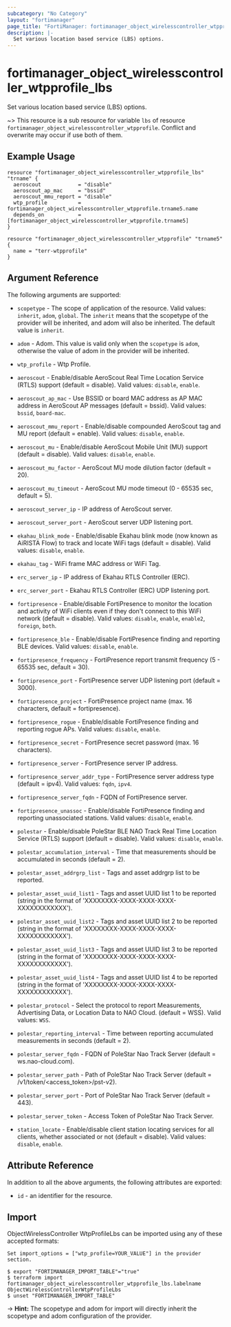 ```yaml
---
subcategory: "No Category"
layout: "fortimanager"
page_title: "FortiManager: fortimanager_object_wirelesscontroller_wtpprofile_lbs"
description: |-
  Set various location based service (LBS) options.
---
```


# fortimanager_object_wirelesscontroller_wtpprofile_lbs
Set various location based service (LBS) options.

~> This resource is a sub resource for variable `lbs` of resource `fortimanager_object_wirelesscontroller_wtpprofile`. Conflict and overwrite may occur if use both of them.



## Example Usage

```hcl
resource "fortimanager_object_wirelesscontroller_wtpprofile_lbs" "trname" {
  aeroscout            = "disable"
  aeroscout_ap_mac     = "bssid"
  aeroscout_mmu_report = "disable"
  wtp_profile          = fortimanager_object_wirelesscontroller_wtpprofile.trname5.name
  depends_on           = [fortimanager_object_wirelesscontroller_wtpprofile.trname5]
}

resource "fortimanager_object_wirelesscontroller_wtpprofile" "trname5" {
  name = "terr-wtpprofile"
}
```

## Argument Reference


The following arguments are supported:

* `scopetype` - The scope of application of the resource. Valid values: `inherit`, `adom`, `global`. The `inherit` means that the scopetype of the provider will be inherited, and adom will also be inherited. The default value is `inherit`.
* `adom` - Adom. This value is valid only when the `scopetype` is `adom`, otherwise the value of adom in the provider will be inherited.
* `wtp_profile` - Wtp Profile.

* `aeroscout` - Enable/disable AeroScout Real Time Location Service (RTLS) support (default = disable). Valid values: `disable`, `enable`.

* `aeroscout_ap_mac` - Use BSSID or board MAC address as AP MAC address in AeroScout AP messages (default = bssid). Valid values: `bssid`, `board-mac`.

* `aeroscout_mmu_report` - Enable/disable compounded AeroScout tag and MU report (default = enable). Valid values: `disable`, `enable`.

* `aeroscout_mu` - Enable/disable AeroScout Mobile Unit (MU) support (default = disable). Valid values: `disable`, `enable`.

* `aeroscout_mu_factor` - AeroScout MU mode dilution factor (default = 20).
* `aeroscout_mu_timeout` - AeroScout MU mode timeout (0 - 65535 sec, default = 5).
* `aeroscout_server_ip` - IP address of AeroScout server.
* `aeroscout_server_port` - AeroScout server UDP listening port.
* `ekahau_blink_mode` - Enable/disable Ekahau blink mode (now known as AiRISTA Flow) to track and locate WiFi tags (default = disable). Valid values: `disable`, `enable`.

* `ekahau_tag` - WiFi frame MAC address or WiFi Tag.
* `erc_server_ip` - IP address of Ekahau RTLS Controller (ERC).
* `erc_server_port` - Ekahau RTLS Controller (ERC) UDP listening port.
* `fortipresence` - Enable/disable FortiPresence to monitor the location and activity of WiFi clients even if they don't connect to this WiFi network (default = disable). Valid values: `disable`, `enable`, `enable2`, `foreign`, `both`.

* `fortipresence_ble` - Enable/disable FortiPresence finding and reporting BLE devices. Valid values: `disable`, `enable`.

* `fortipresence_frequency` - FortiPresence report transmit frequency (5 - 65535 sec, default = 30).
* `fortipresence_port` - FortiPresence server UDP listening port (default = 3000).
* `fortipresence_project` - FortiPresence project name (max. 16 characters, default = fortipresence).
* `fortipresence_rogue` - Enable/disable FortiPresence finding and reporting rogue APs. Valid values: `disable`, `enable`.

* `fortipresence_secret` - FortiPresence secret password (max. 16 characters).
* `fortipresence_server` - FortiPresence server IP address.
* `fortipresence_server_addr_type` - FortiPresence server address type (default = ipv4). Valid values: `fqdn`, `ipv4`.

* `fortipresence_server_fqdn` - FQDN of FortiPresence server.
* `fortipresence_unassoc` - Enable/disable FortiPresence finding and reporting unassociated stations. Valid values: `disable`, `enable`.

* `polestar` - Enable/disable PoleStar BLE NAO Track Real Time Location Service (RTLS) support (default = disable). Valid values: `disable`, `enable`.

* `polestar_accumulation_interval` - Time that measurements should be accumulated in seconds (default = 2).
* `polestar_asset_addrgrp_list` - Tags and asset addrgrp list to be reported.
* `polestar_asset_uuid_list1` - Tags and asset UUID list 1 to be reported (string in the format of 'XXXXXXXX-XXXX-XXXX-XXXX-XXXXXXXXXXXX').
* `polestar_asset_uuid_list2` - Tags and asset UUID list 2 to be reported (string in the format of 'XXXXXXXX-XXXX-XXXX-XXXX-XXXXXXXXXXXX').
* `polestar_asset_uuid_list3` - Tags and asset UUID list 3 to be reported (string in the format of 'XXXXXXXX-XXXX-XXXX-XXXX-XXXXXXXXXXXX').
* `polestar_asset_uuid_list4` - Tags and asset UUID list 4 to be reported (string in the format of 'XXXXXXXX-XXXX-XXXX-XXXX-XXXXXXXXXXXX').
* `polestar_protocol` - Select the protocol to report Measurements, Advertising Data, or Location Data to NAO Cloud. (default = WSS). Valid values: `WSS`.

* `polestar_reporting_interval` - Time between reporting accumulated measurements in seconds (default = 2).
* `polestar_server_fqdn` - FQDN of PoleStar Nao Track Server (default = ws.nao-cloud.com).
* `polestar_server_path` - Path of PoleStar Nao Track Server (default = /v1/token/&lt;access_token&gt;/pst-v2).
* `polestar_server_port` - Port of PoleStar Nao Track Server (default = 443).
* `polestar_server_token` - Access Token of PoleStar Nao Track Server.
* `station_locate` - Enable/disable client station locating services for all clients, whether associated or not (default = disable). Valid values: `disable`, `enable`.



## Attribute Reference

In addition to all the above arguments, the following attributes are exported:
* `id` - an identifier for the resource.

## Import

ObjectWirelessController WtpProfileLbs can be imported using any of these accepted formats:
```
Set import_options = ["wtp_profile=YOUR_VALUE"] in the provider section.

$ export "FORTIMANAGER_IMPORT_TABLE"="true"
$ terraform import fortimanager_object_wirelesscontroller_wtpprofile_lbs.labelname ObjectWirelessControllerWtpProfileLbs
$ unset "FORTIMANAGER_IMPORT_TABLE"
```
-> **Hint:** The scopetype and adom for import will directly inherit the scopetype and adom configuration of the provider.
